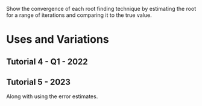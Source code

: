 Show the convergence of each root finding technique by estimating the root for a range of iterations and comparing it to the true value.

# Uses and Variations

## Tutorial 4 - Q1 - 2022

## Tutorial 5 - 2023

Along with using the error estimates.